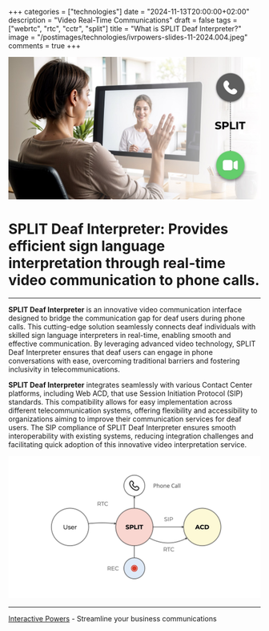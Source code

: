 +++
categories = ["technologies"]
date = "2024-11-13T20:00:00+02:00"
description = "Video Real-Time Communications"
draft = false
tags = ["webrtc", "rtc", "cctr", "split"]
title = "What is SPLIT Deaf Interpreter?"
image = "/postimages/technologies/ivrpowers-slides-11-2024.004.jpeg"
comments = true
+++

![SPLIT WhatsApp](/postimages/technologies/ivrpowers-slides-11-2024.004.jpeg)

# SPLIT Deaf Interpreter: Provides efficient sign language interpretation through real-time video communication to phone calls.
---

**SPLIT Deaf Interpreter** is an innovative video communication interface designed to bridge the communication gap for deaf users during phone calls. This cutting-edge solution seamlessly connects deaf individuals with skilled sign language interpreters in real-time, enabling smooth and effective communication. By leveraging advanced video technology, SPLIT Deaf Interpreter ensures that deaf users can engage in phone conversations with ease, overcoming traditional barriers and fostering inclusivity in telecommunications. 

**SPLIT Deaf Interpreter** integrates seamlessly with various Contact Center platforms, including Web ACD, that use Session Initiation Protocol (SIP) standards. This compatibility allows for easy implementation across different telecommunication systems, offering flexibility and accessibility to organizations aiming to improve their communication services for deaf users. The SIP compliance of SPLIT Deaf Interpreter ensures smooth interoperability with existing systems, reducing integration challenges and facilitating quick adoption of this innovative video interpretation service.

![Diagram SPLIT WhatsApp](/postimages/technologies/ivrpowers-slides-11-2024.020.jpeg)

---
[Interactive Powers](http://www.ivrpowers.com/) - Streamline your business communications
